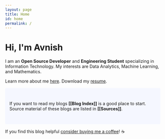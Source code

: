```yaml
---
layout: page
title: Home
id: home
permalink: /
---
```


# Hi, I'm Avnish

I am an **Open Source Developer** and **Engineering Student** specializing in Information Technology. My interests are Data Analytics, Machine Learning, and Mathematics.

Learn more about me [here](../_pages/about.md). Download my [resume](../assets/resume.pdf).

<p style="padding: 3em 1em; background: #f5f7ff; border-radius: 4px;">
  If you want to read my blogs <span style="font-weight: bold">[[Blog Index]]</span> is a good place to start.
  Source material of these blogs are listed in <span style="font-weight: bold">[[Sources]]</span>.
</p>

If you find this blog helpful [consider buying me a coffee]()! ☕️


<style>
  .wrapper {
    max-width: 46em;
  }
</style>

